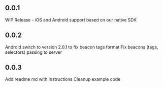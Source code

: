 ## 0.0.1
WIP Release - iOS and Android support based on our native SDK

## 0.0.2
Android switch to version 2.0.1 to fix beacon tags format
Fix beacons (tags, selectors) passing to server

## 0.0.3
Add readme md with instructions
Cleanup example code